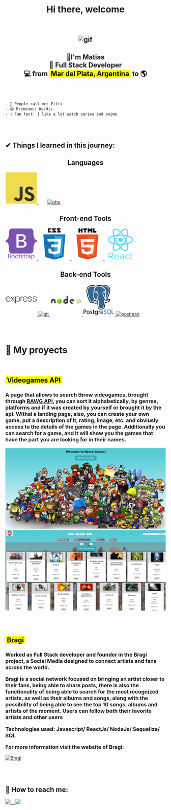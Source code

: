 <h1 align='center'> Hi there, welcome</h1>

<br/>

<h2 align="center">
    <img src="https://i.pinimg.com/originals/e4/26/70/e426702edf874b181aced1e2fa5c6cde.gif" alt="gif" />
</h2>

<h2 align="center">
    👋I'm Matias <br/>🚀 Full Stack Developer <br/> 💻 from <mark> &nbsp;Mar del Plata, Argentina&nbsp;</mark> to 🌎
</h2>

<br/>
<br/>

```
- 📢 People call me: Fitti
- 😄 Pronouns: He/His
- ⚡ Fun fact: I like a lot watch series and anime
```
<br/>
</br>

## ✔ Things I learned in this journey:

<h2 align="center">
    Languages
</h2>

<a href="https://developer.mozilla.org/en-US/docs/Web/JavaScript" target="_blank" rel="noreferrer">
   <img src="https://raw.githubusercontent.com/devicons/devicon/master/icons/javascript/javascript-original.svg" alt="javascript" width="100" height="100"/>
</a>
&nbsp;&nbsp;&nbsp;&nbsp;&nbsp;&nbsp;

<a href="https://www.php.net" target="_blank" rel="noreferrer">
    <img src="https://www.vectorlogo.zone/logos/php/php-icon.svg" alt="php" width="100" height="100"/> 
</a>

<h2 align="center">
    Front-end Tools
</h2>

<a align="center" href="https://getbootstrap.com" target="_blank" rel="noreferrer"> 
    <img src="https://raw.githubusercontent.com/devicons/devicon/master/icons/bootstrap/bootstrap-plain-wordmark.svg" alt="bootstrap" width="100" height="100"/>
</a> 
<a href="https://www.w3schools.com/css/" target="_blank" rel="noreferrer"> 
    <img src="https://raw.githubusercontent.com/devicons/devicon/master/icons/css3/css3-original-wordmark.svg" alt="css3" width="100" height="100"/>
</a> 

<a href="https://www.w3.org/html/" target="_blank" rel="noreferrer">
    <img src="https://raw.githubusercontent.com/devicons/devicon/master/icons/html5/html5-original-wordmark.svg" alt="html5" width="100" height="100"/>
</a>

<a href="https://reactjs.org/" target="_blank" rel="noreferrer">
    <img src="https://raw.githubusercontent.com/devicons/devicon/master/icons/react/react-original-wordmark.svg" alt="react" width="100" height="100"/>
</a> 

<h2 align="center">
    Back-end Tools
</h2>

<a href="https://expressjs.com" target="_blank" rel="noreferrer"> 
    <img src="https://raw.githubusercontent.com/devicons/devicon/master/icons/express/express-original-wordmark.svg" alt="express" width="100" height="100"/>
</a>
<a href="https://git-scm.com/" target="_blank" rel="noreferrer">
    <img src="https://www.vectorlogo.zone/logos/git-scm/git-scm-icon.svg" alt="git" width="100" height="100"/>
</a>
<a href="https://nodejs.org" target="_blank" rel="noreferrer">
    <img src="https://raw.githubusercontent.com/devicons/devicon/master/icons/nodejs/nodejs-original-wordmark.svg" alt="nodejs" width="100" height="100"/>
</a>
<a href="https://www.postgresql.org" target="_blank" rel="noreferrer">
    <img src="https://raw.githubusercontent.com/devicons/devicon/master/icons/postgresql/postgresql-original-wordmark.svg" alt="postgresql" width="100" height="100"/>
</a>
<a href="https://postman.com" target="_blank" rel="noreferrer">
    <img src="https://www.vectorlogo.zone/logos/getpostman/getpostman-icon.svg" alt="postman" width="100" height="100"/> 
</a> 


<!-- <p>
    <code><img width=auto src="https://www.vectorlogo.zone/logos/w3_html5/w3_html5-ar21.svg"></code>&nbsp;&nbsp;
    <code><img width=auto height="50px" src="https://www.vectorlogo.zone/logos/w3_css/w3_css-icon.svg"></code><br />
    <code><img width=auto height="50px" src="https://www.vectorlogo.zone/logos/javascript/javascript-horizontal.svg"></code><br />
    <code><img width=auto src="https://www.vectorlogo.zone/logos/reactjs/reactjs-ar21.svg"></code>&nbsp;&nbsp;
    <code><img width=auto height="45" src="https://cdn.worldvectorlogo.com/logos/redux.svg"></code>&nbsp;&nbsp;
    <code><img width=auto src="https://www.vectorlogo.zone/logos/getbootstrap/getbootstrap-ar21.svg"></code><br/>
    <code><img width=auto src="https://www.vectorlogo.zone/logos/nodejs/nodejs-ar21.svg"></code>&nbsp;&nbsp;
    <code><img  width=auto height="50px" src="https://www.vectorlogo.zone/logos/expressjs/expressjs-ar21.svg"></code>&nbsp;&nbsp;
    <code><img width=auto src="https://www.vectorlogo.zone/logos/git-scm/git-scm-ar21.svg"></code><br />
    <code><img width=auto src="https://www.vectorlogo.zone/logos/postgresql/postgresql-ar21.svg"></code>
    <code><img width=auto src="https://www.vectorlogo.zone/logos/sequelizejs/sequelizejs-ar21.svg"></code><br />
</p> -->

</br></br>

<h1> 📌 My proyects </h1>

<br/>

<h2><mark>&nbsp;Videogames API&nbsp;</mark></h2>
<h3>
A page that allows to search throw videogames, brought through <a href="https://rawg.io/apidocs">RAWG API</a>, you can sort it alphabetically, by genres, platforms and if it was created by yourself or brought it by the api.
Withal a landing page, also, you can create your own game, put a description of it, rating, image, etc. and obviusly access to the details of the games in the page.
Additionally you can search for a game, and it will show you the games that have the part you are looking for in their names.
</h3>
<p>
    <a><img src="https://github.com/MatiFitti/matifitti/blob/main/images/Landing.jpg"></a>
    <a><img src="https://github.com/MatiFitti/matifitti/blob/main/images/Home.jpg"></a>
</p>

<br/><br/>

<h2><mark>&nbsp;Bragi&nbsp;</mark></h2>

<h3>
    Worked as Full Stack developer and founder in the Bragi project, a Social Media designed to connect artists and fans across the world.

Bragi is a social network focused on bringing an artist closer to their fans, being able to share posts, there is also the functionality of being able to search for the most recognized artists, as well as their albums and songs, along with the possibility of being able to see the top 10 songs, albums and artists of the moment. Users can follow both their favorite artists and other users 

Technologies used: Javascript/ ReactJs/ NodeJs/ Sequelize/ SQL

For more information visit the website of Bragi:
</h3>

<a href="bragi-nine.vercel.app"><img src="https://i.imgur.com/4UBgUvv.png" alt="Bragi"/></a>

<br/>

<br/>

## 📎 How to reach me:
<span >
<a href="https://www.linkedin.com/in/matías-fittipaldi-69298b168/" ><img width="5%" src="https://www.vectorlogo.zone/logos/linkedin/linkedin-tile.svg"> &nbsp;&nbsp;
<a href="mailto:matifitti@gmail.com" ><img width="5%" src="https://www.vectorlogo.zone/logos/gmail/gmail-tile.svg">
</span>

<!--
**MatiFitti/matifitti** is a ✨ _special_ ✨ repository because its `README.md` (this file) appears on your GitHub profile.

Here are some ideas to get you started:

- 🔭 I’m currently working on ...
- 🌱 I’m currently learning ...
- 👯 I’m looking to collaborate on ...
- 🤔 I’m looking for help with ...
- 💬 Ask me about ...
- 📫 How to reach me: ...
- 😄 Pronouns: ...
- ⚡ Fun fact: ...
-->
